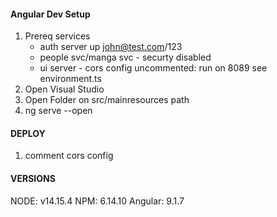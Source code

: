 #### Angular Dev Setup  
1. Prereq services
   - auth server up john@test.com/123
   - people svc/manga svc - securty disabled
   - ui server - cors config uncommented: run on 8089 see environment.ts
2. Open Visual Studio
3. Open Folder on src/mainresources path
4. ng serve --open

#### DEPLOY  
1. comment cors config


#### VERSIONS
NODE:  v14.15.4
NPM: 6.14.10
Angular: 9.1.7
